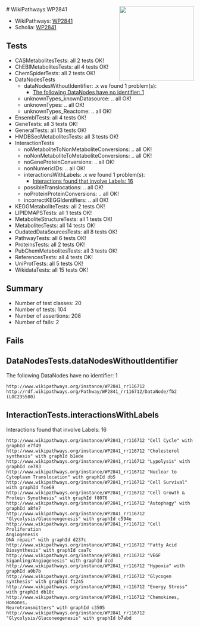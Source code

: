 <img style="float: right; width: 200px" src="https://upload.wikimedia.org/wikipedia/commons/thumb/8/83/Wplogo_with_text_500.png/640px-Wplogo_with_text_500.png" />
# WikiPathways WP2841

* WikiPathways: [WP2841](https://new.wikipathways.org/pathways/WP2841)
* Scholia: [WP2841](https://scholia.toolforge.org/wikipathways/WP2841)
## Tests
* CASMetabolitesTests: all 2 tests OK!
* ChEBIMetabolitesTests: all 4 tests OK!
* ChemSpiderTests: all 2 tests OK!
* DataNodesTests
    * dataNodesWithoutIdentifier: .x we found 1 problem(s):
        * [The following DataNodes have no identifier: 1](#d2d32fa0)
    * unknownTypes_knownDatasource: .. all OK!
    * unknownTypes: .. all OK!
    * unknownTypes_Reactome: .. all OK!
* EnsemblTests: all 4 tests OK!
* GeneTests: all 3 tests OK!
* GeneralTests: all 13 tests OK!
* HMDBSecMetabolitesTests: all 3 tests OK!
* InteractionTests
    * noMetaboliteToNonMetaboliteConversions: .. all OK!
    * noNonMetaboliteToMetaboliteConversions: .. all OK!
    * noGeneProteinConversions: .. all OK!
    * nonNumericIDs: .. all OK!
    * interactionsWithLabels: .x we found 1 problem(s):
        * [Interactions found that involve Labels: 16](#fe97a8be)
    * possibleTranslocations: .. all OK!
    * noProteinProteinConversions: .. all OK!
    * incorrectKEGGIdentifiers: .. all OK!
* KEGGMetaboliteTests: all 2 tests OK!
* LIPIDMAPSTests: all 1 tests OK!
* MetaboliteStructureTests: all 1 tests OK!
* MetabolitesTests: all 14 tests OK!
* OudatedDataSourcesTests: all 8 tests OK!
* PathwayTests: all 6 tests OK!
* ProteinsTests: all 2 tests OK!
* PubChemMetabolitesTests: all 3 tests OK!
* ReferencesTests: all 4 tests OK!
* UniProtTests: all 5 tests OK!
* WikidataTests: all 15 tests OK!


## Summary

* Number of test classes: 20
* Number of tests: 104
* Number of assertions: 208
* Number of fails: 2

## Fails

<a name="d2d32fa0" />

## DataNodesTests.dataNodesWithoutIdentifier

The following DataNodes have no identifier: 1
```
http://www.wikipathways.org/instance/WP2841_rr116712 http://rdf.wikipathways.org/Pathway/WP2841_rr116712/DataNode/fb2 (LOC235580)
```

<a name="fe97a8be" />

## InteractionTests.interactionsWithLabels

Interactions found that involve Labels: 16
```
http://www.wikipathways.org/instance/WP2841_rr116712 "Cell Cycle" with graphId e7f49
http://www.wikipathways.org/instance/WP2841_rr116712 "Cholesterol synthesis" with graphId b1ede
http://www.wikipathways.org/instance/WP2841_rr116712 "Lypolysis" with graphId ce783
http://www.wikipathways.org/instance/WP2841_rr116712 "Nuclear to Cytoplasm Translocation" with graphId db5
http://www.wikipathways.org/instance/WP2841_rr116712 "Cell Survival" with graphId fce69
http://www.wikipathways.org/instance/WP2841_rr116712 "Cell Growth & Protein Synethesis" with graphId f8076
http://www.wikipathways.org/instance/WP2841_rr116712 "Autophagy" with graphId a8fe7
http://www.wikipathways.org/instance/WP2841_rr116712 "Glycolysis/Gluconeogenesis" with graphId c594e
http://www.wikipathways.org/instance/WP2841_rr116712 "Cell Proliferation
Angiogenesis
DNA repair" with graphId d237c
http://www.wikipathways.org/instance/WP2841_rr116712 "Fatty Acid Biosynthesis" with graphId caa7c
http://www.wikipathways.org/instance/WP2841_rr116712 "VEGF Siganling/Angiogenesis" with graphId dcd
http://www.wikipathways.org/instance/WP2841_rr116712 "Hypoxia" with graphId a0b7b
http://www.wikipathways.org/instance/WP2841_rr116712 "Glycogen synthesis" with graphId f1245
http://www.wikipathways.org/instance/WP2841_rr116712 "Energy Stress" with graphId db10c
http://www.wikipathways.org/instance/WP2841_rr116712 "Chemokines, 
Homones, 
Neurotransmitters" with graphId c3505
http://www.wikipathways.org/instance/WP2841_rr116712 "Glycolysis/Gluconeogenesis" with graphId b7abd
```

